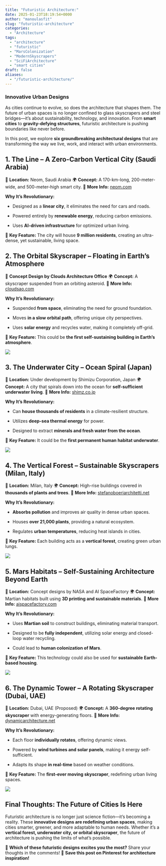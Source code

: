 ```yaml
---
title: "Futuristic Architecture:"
date: 2025-01-23T18:19:54+0000
author: "manoulasfit"
slug: "futuristic-architecture"
categories:
  - "Architecture"
tags:
  - "architecture"
  - "futuristic"
  - "MarsColonization"
  - "ModernSkyscrapers"
  - "SciFiArchitecture"
  - "smart cities"
draft: false
aliases:
  - "/futuristic-architecture/"
---
```

### Innovative Urban Designs

As cities continue to evolve, so does the architecture that shapes them. The future of urban spaces is no longer confined to glass skyscrapers and steel bridges—it’s about sustainability, technology, and innovation. From **smart cities** to **gravity-defying structures**, futuristic architecture is pushing boundaries like never before.

In this post, we explore **six groundbreaking architectural designs** that are transforming the way we live, work, and interact with urban environments.

## **1. The Line – A Zero-Carbon Vertical City (Saudi Arabia)**

📍 **Location:** Neom, Saudi Arabia
🌍 **Concept:** A 170-km-long, 200-meter-wide, and 500-meter-high smart city.
🔗 **More Info:** [neom.com](https://www.neom.com/)

**Why It’s Revolutionary:**

- Designed as a **linear city**, it eliminates the need for cars and roads.

- Powered entirely by **renewable energy**, reducing carbon emissions.

- Uses **AI-driven infrastructure** for optimized urban living.

🌟 **Key Feature:** The city will house **9 million residents**, creating an ultra-dense, yet sustainable, living space.

## **2. The Orbital Skyscraper – Floating in Earth’s Atmosphere**

📍 **Concept Design by Clouds Architecture Office**
🌍 **Concept:** A skyscraper suspended from an orbiting asteroid.
🔗 **More Info:** [cloudsao.com](https://www.cloudsao.com/)

**Why It’s Revolutionary:**

- Suspended **from space**, eliminating the need for ground foundation.

- Moves **in a slow orbital path**, offering unique city perspectives.

- Uses **solar energy** and recycles water, making it completely off-grid.

🌟 **Key Feature:** This could be **the first self-sustaining building in Earth’s atmosphere**.

![](/DALL·E-2025-01-23-20.07.37-A-breathtaking-concept-image-of-the-Orbital-Skyscraper-a-futuristic-tower-suspended-from-an-asteroid-in-Earths-orbit.-The-building-features-sleek-gl.webp)

## **3. The Underwater City – Ocean Spiral (Japan)**

📍 **Location:** Under development by Shimizu Corporation, Japan
🌍 **Concept:** A city that spirals down into the ocean for **self-sufficient underwater living**.
🔗 **More Info:** [shimz.co.jp](https://www.shimz.co.jp/)

**Why It’s Revolutionary:**

- Can **house thousands of residents** in a climate-resilient structure.

- Utilizes **deep-sea thermal energy** for power.

- Designed to extract **minerals and fresh water from the ocean**.

🌟 **Key Feature:** It could be the **first permanent human habitat underwater**.

![](/DALL·E-2025-01-23-20.07.51-A-futuristic-underwater-city-concept-inspired-by-Ocean-Spiral-in-Japan.-The-city-spirals-down-into-the-deep-sea-featuring-glowing-biodomes-advanced-.webp)

## **4. The Vertical Forest – Sustainable Skyscrapers (Milan, Italy)**

📍 **Location:** Milan, Italy
🌍 **Concept:** High-rise buildings covered in **thousands of plants and trees**.
🔗 **More Info:** [stefanoboeriarchitetti.net](https://www.stefanoboeriarchitetti.net/)

**Why It’s Revolutionary:**

- **Absorbs pollution** and improves air quality in dense urban spaces.

- Houses **over 21,000 plants**, providing a natural ecosystem.

- Regulates **urban temperatures**, reducing heat islands in cities.

🌟 **Key Feature:** Each building acts as a **vertical forest**, creating green urban lungs.

![](/DALL·E-2025-01-23-20.08.14-A-futuristic-concept-image-of-the-Vertical-Forest-skyscrapers-in-Milan-Italy.-The-buildings-are-covered-in-lush-green-vegetation-with-balconies-over.webp)

## **5. Mars Habitats – Self-Sustaining Architecture Beyond Earth**

📍 **Location:** Concept designs by NASA and AI SpaceFactory
🌍 **Concept:** Martian habitats built using **3D printing and sustainable materials**.
🔗 **More Info:** [aispacefactory.com](https://www.aispacefactory.com/)

**Why It’s Revolutionary:**

- Uses **Martian soil** to construct buildings, eliminating material transport.

- Designed to be **fully independent**, utilizing solar energy and closed-loop water recycling.

- Could lead to **human colonization of Mars**.

🌟 **Key Feature:** This technology could also be used for **sustainable Earth-based housing**.

![](/DALL·E-2025-01-23-20.08.30-A-futuristic-concept-rendering-of-a-Mars-habitat-inspired-by-NASA-and-AI-SpaceFactory.-The-self-sustaining-structures-are-built-using-Martian-soil-f.webp)

## **6. The Dynamic Tower – A Rotating Skyscraper (Dubai, UAE)**

📍 **Location:** Dubai, UAE (Proposed)
🌍 **Concept:** A **360-degree rotating skyscraper** with energy-generating floors.
🔗 **More Info:** [dynamicarchitecture.net](https://www.dynamicarchitecture.net/)

**Why It’s Revolutionary:**

- Each floor **individually rotates**, offering dynamic views.

- Powered by **wind turbines and solar panels**, making it energy self-sufficient.

- Adapts its shape **in real-time** based on weather conditions.

🌟 **Key Feature:** The **first-ever moving skyscraper**, redefining urban living spaces.

![](/DALL·E-2025-01-23-20.08.49-A-futuristic-rendering-of-the-Dynamic-Tower-in-Dubai-a-360-degree-rotating-skyscraper.-Each-floor-moves-independently-creating-a-constantly-changing.webp)

## **Final Thoughts: The Future of Cities Is Here**

Futuristic architecture is no longer just science fiction—it’s becoming a reality. These **innovative designs are redefining urban spaces**, making cities smarter, greener, and more adaptable to human needs. Whether it’s a **vertical forest, underwater city, or orbital skyscraper**, the future of architecture is pushing the limits of what’s possible.

🚀 **Which of these futuristic designs excites you the most?** Share your thoughts in the comments!
📌 **Save this post on Pinterest for architecture inspiration!**